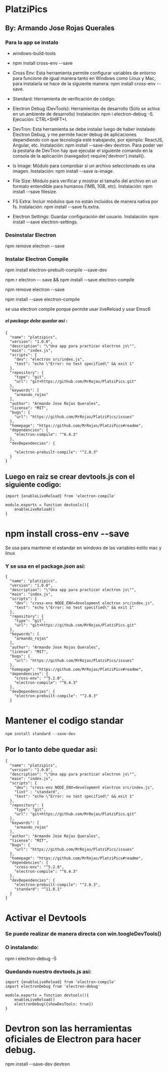# PlatziPics

## By: Armando Jose Rojas Querales 


### Para la app se instalo 

*	windows-build-tools

*	npm install cross-env --save

*	Cross Env: Esta herramienta permite configurar variables de entorno para funcione de igual manera tanto en Windows como Linux y Mac, para instalarla se hace de la siguiente manera: npm install cross-env --save.

*	Standard: Herramienta de verificación de código.

*	Electron Debug (DevTools): Herramientas de desarrollo (Sólo se activa en un ambiente de desarrollo) 
Instalación: npm i electron-debug -S. 
Ejecución: CTRL+SHIFT+I. 

*	DevTron: Esta herramienta se debe instalar luego de haber instalado Electron Debug, y me permite hacer debug de aplicaciones dependiendo con que tecnología esté trabajando, por ejemplo: ReactJS, Angular, etc. 
Instalación: npm install --save-dev devtron. 
Para poder ver la pestaña de DevTron hay que ejecutar el siguiente comando en la consola de la aplicación (navegador) require('devtron').install(). 

*	Is Image: Módulo para comprobar si un archivo seleccionado es una imagen. 
Instalación: npm install --save is-image. 

*	File Size: Módulo para verificar y mostrar el tamaño del archivo en un formato entendible para humanos (1MB, 1GB, etc). 
Instalación: npm install --save filesize.

*	FS Extra: Incluir módulos que no están incluidos de manera nativa por fs. 
Instalación: npm install --save fs.extra.

*	Electron Settings: Guardar configuración del usuario. 
Instalación: npm install --save electron-settings.


### Desinstalar Electron 

npm remove electron --save

### Instalar Electron Compile 


npm install electron-prebuilt-compile --save-dev

npm r electron -- save && npm install --save electron-compile

npm remove electron --save

npm install --save electron-compile

se usa electron compile porque permite usar liveReload y usar Emsc6

##### el package debe quedar asi : 

    {
      "name": "platzipics",
      "version": "1.0.0",
      "description": "\"Una app para practicar electron js\"",
      "main": "index.js",
      "scripts": {
        "dev": "electron src/index.js",
        "test": "echo \"Error: no test specified\" && exit 1"
      },
      "repository": {
        "type": "git",
        "url": "git+https://github.com/MrRojas/PlatziPics.git"
      },
      "keywords": [
        "armando_rojas"
      ],
      "author": "Armando Jose Rojas Querales",
      "license": "MIT",
      "bugs": {
        "url": "https://github.com/MrRojas/PlatziPics/issues"
      },
      "homepage": "https://github.com/MrRojas/PlatziPics#readme",
      "dependencies": {
        "electron-compile": "^6.4.3"
      },
      "devDependencies": {
        
        "electron-prebuilt-compile": "^2.0.3"
      }
    }


## Luego en raiz se crear devtools.js con el siguiente codigo: 

    import {enableLiveReload} from 'electron-compile'
    
    module.exports = function devtools(){
    	enableLiveReload()
    }


# npm install cross-env --save

Se usa para mantener el estandar en windows de las variables estilo mac y linux 

### Y se usa en el package.json asi: 

    {
      "name": "platzipics",
      "version": "1.0.0",
      "description": "\"Una app para practicar electron js\"",
      "main": "index.js",
      "scripts": {
        "dev": "cross-env NODE_ENV=development electron src/index.js",
        "test": "echo \"Error: no test specified\" && exit 1"
      },
      "repository": {
        "type": "git",
        "url": "git+https://github.com/MrRojas/PlatziPics.git"
      },
      "keywords": [
        "armando_rojas"
      ],
      "author": "Armando Jose Rojas Querales",
      "license": "MIT",
      "bugs": {
        "url": "https://github.com/MrRojas/PlatziPics/issues"
      },
      "homepage": "https://github.com/MrRojas/PlatziPics#readme",
      "dependencies": {
        "cross-env": "^5.2.0",
        "electron-compile": "^6.4.3"
      },
      "devDependencies": {
        "electron-prebuilt-compile": "^2.0.3"
      }

# Mantener el codigo standar 

```
npm install standard --save-dev
```


## Por lo tanto debe quedar asi:

    {
      "name": "platzipics",
      "version": "1.0.0",
      "description": "\"Una app para practicar electron js\"",
      "main": "index.js",
      "scripts": {
        "dev": "cross-env NODE_ENV=development electron src/index.js",
        "lint" : "standard",
        "test": "echo \"Error: no test specified\" && exit 1"
      },
      "repository": {
        "type": "git",
        "url": "git+https://github.com/MrRojas/PlatziPics.git"
      },
      "keywords": [
        "armando_rojas"
      ],
      "author": "Armando Jose Rojas Querales",
      "license": "MIT",
      "bugs": {
        "url": "https://github.com/MrRojas/PlatziPics/issues"
      },
      "homepage": "https://github.com/MrRojas/PlatziPics#readme",
      "dependencies": {
        "cross-env": "^5.2.0",
        "electron-compile": "^6.4.3"
      },
      "devDependencies": {
        "electron-prebuilt-compile": "^2.0.3",
        "standard": "^11.0.1"
      }
    }

# Activar el Devtools

### Se puede realizar de manera directa con win.toogleDevTools()

### O instalando: 

 npm i electron-debug -S

### Quedando nuestro devtools.js asi:

    import {enableLiveReload} from 'electron-compile'
    import electronDebug from 'electron-debug'
    
    module.exports = function devtools(){
    	enableLiveReload()
    	electronDebug({showDevTools: true})
    }

# Devtron son las herramientas oficiales de Electron para hacer debug.

npm install --save-dev devtron
